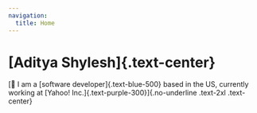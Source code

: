 ```yaml
---
navigation:
  title: Home
---
```


# [Aditya Shylesh]{.text-center}

[👋 I am a [software developer]{.text-blue-500} based in the US, currently working at [Yahoo! Inc.]{.text-purple-300}]{.no-underline .text-2xl .text-center}

<socials></socials>

<fold>
  <template #header>
    <span class="text-gray-500 italic bold">
      more about me
    </span>
  </template>
  <template #content> 
      I am an immigrant twice over - I grew up an Indian in the middle east (Oman) & did my undergrad at the University of Michigan.
      During my time at university, my work experience has primarily been as a full-stack web developer, primarily having written and maintained large applications that use Python Flask and Ruby on Rails. In the past, I have worked at the <a href="https://adishy.com/about/ai.umich.edu">Center for Academic Innovation at the University of Michigan</a> and I have also interned at Apple.
      I am an ardent believer in technology and its potential for building a better future for humanity. I think technology's ability to do this hinges on a few key issues such as privacy, the absence of censorship and the continued expansion of the open-source philosophy - both within software development as well as in all other spheres of human creativity.
  </template>

  
</fold>
